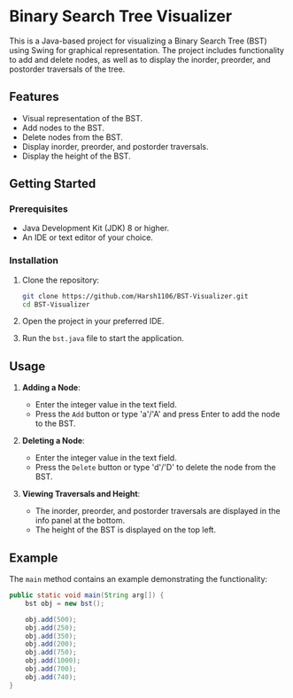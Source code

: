 # Binary Search Tree Visualizer

This is a Java-based project for visualizing a Binary Search Tree (BST) using Swing for graphical representation. The project includes functionality to add and delete nodes, as well as to display the inorder, preorder, and postorder traversals of the tree.

## Features

- Visual representation of the BST.
- Add nodes to the BST.
- Delete nodes from the BST.
- Display inorder, preorder, and postorder traversals.
- Display the height of the BST.

## Getting Started

### Prerequisites

- Java Development Kit (JDK) 8 or higher.
- An IDE or text editor of your choice.

### Installation

1. Clone the repository:

    ```sh
    git clone https://github.com/Harsh1106/BST-Visualizer.git
    cd BST-Visualizer
    ```

2. Open the project in your preferred IDE.

3. Run the `bst.java` file to start the application.

## Usage

1. **Adding a Node**:
   - Enter the integer value in the text field.
   - Press the `Add` button or type 'a'/'A' and press Enter to add the node to the BST.

2. **Deleting a Node**:
   - Enter the integer value in the text field.
   - Press the `Delete` button or type 'd'/'D' to delete the node from the BST.

3. **Viewing Traversals and Height**:
   - The inorder, preorder, and postorder traversals are displayed in the info panel at the bottom.
   - The height of the BST is displayed on the top left.

## Example

The `main` method contains an example demonstrating the functionality:

```java
public static void main(String arg[]) {
    bst obj = new bst();

    obj.add(500);
    obj.add(250);
    obj.add(350);
    obj.add(200);
    obj.add(750);
    obj.add(1000);
    obj.add(700);
    obj.add(740);
}
